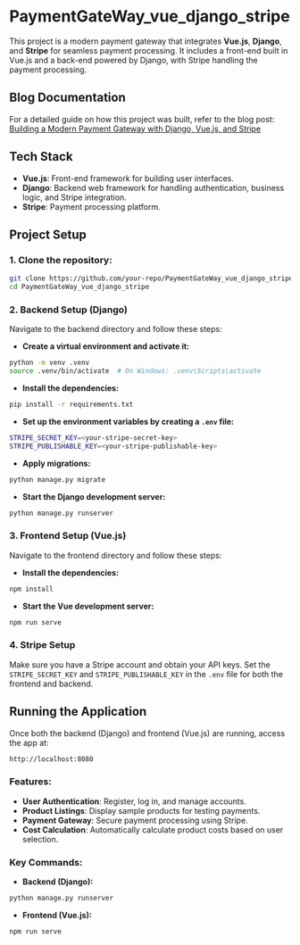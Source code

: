 
# PaymentGateWay_vue_django_stripe

This project is a modern payment gateway that integrates **Vue.js**, **Django**, and **Stripe** for seamless payment processing. It includes a front-end built in Vue.js and a back-end powered by Django, with Stripe handling the payment processing.

## Blog Documentation

For a detailed guide on how this project was built, refer to the blog post:  
[Building a Modern Payment Gateway with Django, Vue.js, and Stripe](https://nchilaka.hashnode.dev/building-a-modern-payment-gateway-with-django-vuejs-and-stripe)

## Tech Stack

- **Vue.js**: Front-end framework for building user interfaces.
- **Django**: Backend web framework for handling authentication, business logic, and Stripe integration.
- **Stripe**: Payment processing platform.

## Project Setup

### 1. Clone the repository:

```bash
git clone https://github.com/your-repo/PaymentGateWay_vue_django_stripe.git
cd PaymentGateWay_vue_django_stripe
```

### 2. Backend Setup (Django)

Navigate to the backend directory and follow these steps:

- **Create a virtual environment and activate it:**

```bash
python -m venv .venv
source .venv/bin/activate  # On Windows: .venv\Scripts\activate
```

- **Install the dependencies:**

```bash
pip install -r requirements.txt
```

- **Set up the environment variables by creating a `.env` file:**

```bash
STRIPE_SECRET_KEY=<your-stripe-secret-key>
STRIPE_PUBLISHABLE_KEY=<your-stripe-publishable-key>
```

- **Apply migrations:**

```bash
python manage.py migrate
```

- **Start the Django development server:**

```bash
python manage.py runserver
```

### 3. Frontend Setup (Vue.js)

Navigate to the frontend directory and follow these steps:

- **Install the dependencies:**

```bash
npm install
```

- **Start the Vue development server:**

```bash
npm run serve
```

### 4. Stripe Setup

Make sure you have a Stripe account and obtain your API keys. Set the `STRIPE_SECRET_KEY` and `STRIPE_PUBLISHABLE_KEY` in the `.env` file for both the frontend and backend.

## Running the Application

Once both the backend (Django) and frontend (Vue.js) are running, access the app at:

```bash
http://localhost:8080
```

### Features:

- **User Authentication**: Register, log in, and manage accounts.
- **Product Listings**: Display sample products for testing payments.
- **Payment Gateway**: Secure payment processing using Stripe.
- **Cost Calculation**: Automatically calculate product costs based on user selection.

### Key Commands:

- **Backend (Django):**

```bash
python manage.py runserver
```

- **Frontend (Vue.js):**

```bash
npm run serve
```
